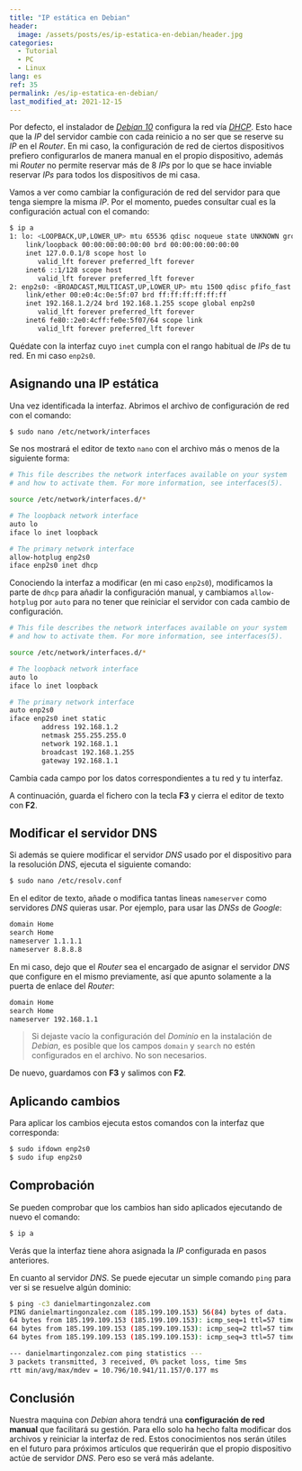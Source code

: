 ```yaml
---
title: "IP estática en Debian"
header:
  image: /assets/posts/es/ip-estatica-en-debian/header.jpg
categories:
  - Tutorial
  - PC
  - Linux
lang: es
ref: 35
permalink: /es/ip-estatica-en-debian/
last_modified_at: 2021-12-15
---
```


Por defecto, el instalador de [_Debian 10_](https://www.debian.org/) configura la red vía [_DHCP_](https://es.wikipedia.org/wiki/Protocolo_de_configuraci%C3%B3n_din%C3%A1mica_de_host). Esto hace que la _IP_ del servidor cambie con cada reinicio a no ser que se reserve su _IP_ en el _Router_. En mi caso, la configuración de red de ciertos dispositivos prefiero configurarlos de manera manual en el propio dispositivo, además mi _Router_ no permite reservar más de 8 _IPs_ por lo que se hace inviable reservar _IPs_ para todos los dispositivos de mi casa.

Vamos a ver como cambiar la configuración de red del servidor para que tenga siempre la misma _IP_. Por el momento, puedes consultar cual es la configuración actual con el comando:

```bash
$ ip a
1: lo: <LOOPBACK,UP,LOWER_UP> mtu 65536 qdisc noqueue state UNKNOWN group default qlen 1000
    link/loopback 00:00:00:00:00:00 brd 00:00:00:00:00:00
    inet 127.0.0.1/8 scope host lo
       valid_lft forever preferred_lft forever
    inet6 ::1/128 scope host
       valid_lft forever preferred_lft forever
2: enp2s0: <BROADCAST,MULTICAST,UP,LOWER_UP> mtu 1500 qdisc pfifo_fast state UP group default qlen 1000
    link/ether 00:e0:4c:0e:5f:07 brd ff:ff:ff:ff:ff:ff
    inet 192.168.1.2/24 brd 192.168.1.255 scope global enp2s0
       valid_lft forever preferred_lft forever
    inet6 fe80::2e0:4cff:fe0e:5f07/64 scope link
       valid_lft forever preferred_lft forever
```

Quédate con la interfaz cuyo `inet` cumpla con el rango habitual de _IPs_ de tu red. En mi caso `enp2s0`.

## Asignando una IP estática

Una vez identificada la interfaz. Abrimos el archivo de configuración de red con el comando:

```bash
$ sudo nano /etc/network/interfaces
```

Se nos mostrará el editor de texto `nano` con el archivo más o menos de la siguiente forma:

```bash
# This file describes the network interfaces available on your system
# and how to activate them. For more information, see interfaces(5).

source /etc/network/interfaces.d/*

# The loopback network interface
auto lo
iface lo inet loopback

# The primary network interface
allow-hotplug enp2s0
iface enp2s0 inet dhcp
```

Conociendo la interfaz a modificar (en mi caso `enp2s0`), modificamos la parte de `dhcp` para añadir la configuración manual, y cambiamos `allow-hotplug` por `auto` para no tener que reiniciar el servidor con cada cambio de configuración.

```bash
# This file describes the network interfaces available on your system
# and how to activate them. For more information, see interfaces(5).

source /etc/network/interfaces.d/*

# The loopback network interface
auto lo
iface lo inet loopback

# The primary network interface
auto enp2s0
iface enp2s0 inet static
        address 192.168.1.2
        netmask 255.255.255.0
        network 192.168.1.1
        broadcast 192.168.1.255
        gateway 192.168.1.1
```

Cambia cada campo por los datos correspondientes a tu red y tu interfaz.

A continuación, guarda el fichero con la tecla **F3** y cierra el editor de texto con **F2**.

## Modificar el servidor DNS

Si además se quiere modificar el servidor _DNS_ usado por el dispositivo para la resolución _DNS_, ejecuta el siguiente comando:

```bash
$ sudo nano /etc/resolv.conf
```

En el editor de texto, añade o modifica tantas lineas `nameserver` como servidores _DNS_ quieras usar. Por ejemplo, para usar las _DNSs_ de _Google_:

```bash
domain Home
search Home
nameserver 1.1.1.1
nameserver 8.8.8.8
```

En mi caso, dejo que el _Router_ sea el encargado de asignar el servidor _DNS_ que configure en el mismo previamente, así que apunto solamente a la puerta de enlace del _Router_:

```bash
domain Home
search Home
nameserver 192.168.1.1
```

> Si dejaste vacío la configuración del _Dominio_ en la instalación de _Debian_, es posible que los campos `domain` y `search` no estén configurados en el archivo. No son necesarios.

De nuevo, guardamos con **F3** y salimos con **F2**.

## Aplicando cambios

Para aplicar los cambios ejecuta estos comandos con la interfaz que corresponda:

```bash
$ sudo ifdown enp2s0
$ sudo ifup enp2s0
```

## Comprobación

Se pueden comprobar que los cambios han sido aplicados ejecutando de nuevo el comando:

```bash
$ ip a
```

Verás que la interfaz tiene ahora asignada la _IP_ configurada en pasos anteriores.

En cuanto al servidor _DNS_. Se puede ejecutar un simple comando `ping` para ver si se resuelve algún dominio:

```bash
$ ping -c3 danielmartingonzalez.com
PING danielmartingonzalez.com (185.199.109.153) 56(84) bytes of data.
64 bytes from 185.199.109.153 (185.199.109.153): icmp_seq=1 ttl=57 time=11.2 ms
64 bytes from 185.199.109.153 (185.199.109.153): icmp_seq=2 ttl=57 time=10.9 ms
64 bytes from 185.199.109.153 (185.199.109.153): icmp_seq=3 ttl=57 time=10.8 ms

--- danielmartingonzalez.com ping statistics ---
3 packets transmitted, 3 received, 0% packet loss, time 5ms
rtt min/avg/max/mdev = 10.796/10.941/11.157/0.177 ms
```

## Conclusión

Nuestra maquina con _Debian_ ahora tendrá una **configuración de red manual** que facilitará su gestión. Para ello solo ha hecho falta modificar dos archivos y reiniciar la interfaz de red. Estos conocimientos nos serán útiles en el futuro para próximos artículos que requerirán que el propio dispositivo actúe de servidor _DNS_. Pero eso se verá más adelante.
